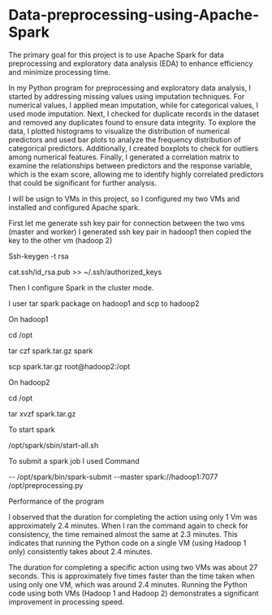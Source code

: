 # Data-preprocessing-using-Apache-Spark
The primary goal for this project is to use Apache Spark for data preprocessing and exploratory data analysis (EDA) to enhance efficiency and minimize processing time.

In my Python program for preprocessing and exploratory data analysis, I started by addressing missing values using imputation techniques. For numerical values, I applied mean imputation, while for categorical values, I used mode imputation. Next, I checked for duplicate records in the dataset and removed any duplicates found to ensure data integrity. To explore the data, I plotted histograms to visualize the distribution of numerical predictors and used bar plots to analyze the frequency distribution of categorical predictors. Additionally, I created boxplots to check for outliers among numerical features. Finally, I generated a correlation matrix to examine the relationships between predictors and the response variable, which is the exam score, allowing me to identify highly correlated predictors that could be significant for further analysis.

I will be usign to VMs in this project, so I configured my two VMs and installed and configured Apache spark.

First let me generate ssh key pair for connection between the two vms (master and worker)
I generated ssh key pair in hadoop1 then copied the key to the other vm (hadoop 2)


Ssh-keygen -t rsa

cat.ssh/id_rsa.pub >> ~/.ssh/authorized_keys

Then I configure Spark in the cluster mode.

I user tar spark package on hadoop1 and scp to hadoop2

On hadoop1

cd /opt

tar czf spark.tar.gz spark

scp spark.tar.gz root@hadoop2:/opt

On hadoop2

cd /opt

tar  xvzf  spark.tar.gz

To start spark

/opt/spark/sbin/start-all.sh

To submit a spark job I used Command     

-- /opt/spark/bin/spark-submit --master spark://hadoop1:7077 /opt/preprocessing.py



Performance of the program

I observed that the duration for completing the action using only 1 Vm was approximately 2.4 minutes. When I ran the command again to check for consistency, the time remained almost the same at 2.3 minutes. This indicates that running the Python code on a single VM (using Hadoop 1 only) consistently takes about 2.4 minutes.

The duration for completing a specific action using two VMs was about 27 seconds. This is approximately five times faster than the time taken when using only one VM, which was around 2.4 minutes. Running the Python code using both VMs (Hadoop 1 and Hadoop 2) demonstrates a significant improvement in processing speed.


